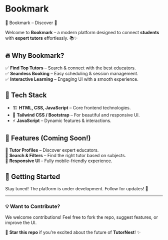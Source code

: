 # Bookmark
🌟 Bookmark – Discover 🚀 

Welcome to **Bookmark** – a modern platform designed to connect **students** with **expert tutors** effortlessly. 📚✨  

## 🔥 Why Bookmark?  
✅ **Find Top Tutors** – Search & connect with the best educators.  
✅ **Seamless Booking** – Easy scheduling & session management.  
✅ **Interactive Learning** – Engaging UI with a smooth experience.  

## 🎨 Tech Stack  
- 🏗 **HTML, CSS, JavaScript** – Core frontend technologies.  
- 🎨 **Tailwind CSS / Bootstrap** – For beautiful and responsive UI.  
- ⚡ **JavaScript** – Dynamic features & interactions.  

## 📌 Features (Coming Soon!)  
🔹 **Tutor Profiles** – Discover expert educators.  
🔹 **Search & Filters** – Find the right tutor based on subjects.  
🔹 **Responsive UI** – Fully mobile-friendly experience.  

## 🚀 Getting Started  
Stay tuned! The platform is under development. Follow for updates! 🔔  

---

### 💡 **Want to Contribute?**  
We welcome contributions! Feel free to fork the repo, suggest features, or improve the UI.  

🌟 **Star this repo** if you’re excited about the future of **TutorNest**! ✨  
